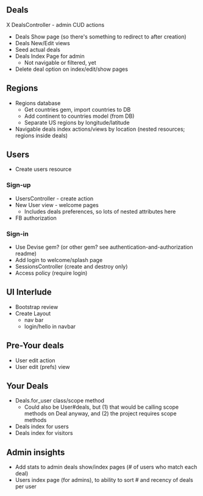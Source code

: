 ## Deals
X DealsController - admin CUD actions
- Deals Show page (so there's something to redirect to after creation)
- Deals New/Edit views
- Seed actual deals 
- Deals Index Page for admin 
  - Not navigable or filtered, yet
- Delete deal option on index/edit/show pages

## Regions
- Regions database
  - Get countries gem, import countries to DB
  - Add continent to countries model (from DB)
  - Separate US regions by longitude/latitude
- Navigable deals index actions/views by location (nested resources; regions inside deals)

## Users
- Create users resource

### Sign-up
- UsersController - create action
- New User view - welcome pages
  - Includes deals preferences, so lots of nested attributes here
- FB authorization

### Sign-in
- Use Devise gem? (or other gem? see authentication-and-authorization readme)
- Add login to welcome/splash page
- SessionsController (create and destroy only)
- Access policy (require login)

## UI Interlude
- Bootstrap review
- Create Layout
  - nav bar
  - login/hello in navbar

## Pre-Your deals
- User edit action
- User edit (prefs) view

## Your Deals
- Deals.for_user class/scope method
  - Could also be User#deals, but (1) that would be calling scope methods on Deal anyway, and (2) the project requires scope methods
- Deals index for users 
- Deals index for visitors

## Admin insights
- Add stats to admin deals show/index pages (# of users who match each deal)
- Users index page (for admins), to ability to sort # and recency of deals per user